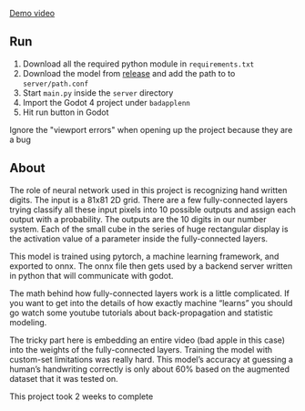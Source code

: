 [Demo video](https://youtu.be/WDrv2BwK9yw)

## Run
1. Download all the required python module in `requirements.txt`
2. Download the model from [release](https://github.com/TKperson/badapplenn/releases/latest) and add the path to to `server/path.conf`
2. Start `main.py` inside the `server` directory
3. Import the Godot 4 project under `badapplenn`
4. Hit run button in Godot

Ignore the "viewport errors" when opening up the project because they are a bug

## About
The role of neural network used in this project is recognizing hand written digits. The input is a 81x81 2D grid. There are a few fully-connected layers trying classify all these input pixels into 10 possible outputs and assign each output with a probability. The outputs are the 10 digits in our number system. Each of the small cube in the series of huge rectangular display is the activation value of a parameter inside the fully-connected layers.

This model is trained using pytorch, a machine learning framework, and exported to onnx. The onnx file then gets used by a backend server written in python that will communicate with godot.

The math behind how fully-connected layers work is a little complicated. If you want to get into the details of how exactly machine “learns” you should go watch some youtube tutorials about back-propagation and statistic modeling.

The tricky part here is embedding an entire video (bad apple in this case) into the weights of the fully-connected layers. Training the model with custom-set limitations was really hard. This model’s accuracy at guessing a human’s handwriting correctly is only about 60% based on the augmented dataset that it was tested on.

This project took 2 weeks to complete
